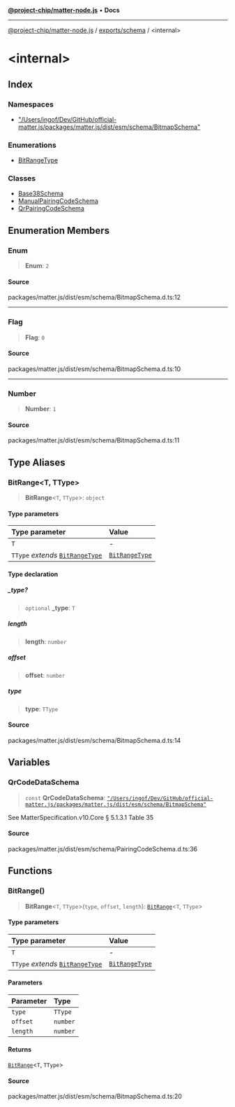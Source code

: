 [**@project-chip/matter-node.js**](../../../README.md) • **Docs**

***

[@project-chip/matter-node.js](../../../modules.md) / [exports/schema](../README.md) / \<internal\>

# \<internal\>

## Index

### Namespaces

- ["/Users/ingof/Dev/GitHub/official-matter.js/packages/matter.js/dist/esm/schema/BitmapSchema"](namespaces/Users_ingof_Dev_GitHub_official-matter.js_packages_matter.js_dist_esm_schema_BitmapSchema/README.md)

### Enumerations

- [BitRangeType](enumerations/BitRangeType.md)

### Classes

- [Base38Schema](classes/Base38Schema.md)
- [ManualPairingCodeSchema](classes/ManualPairingCodeSchema.md)
- [QrPairingCodeSchema](classes/QrPairingCodeSchema.md)

## Enumeration Members

### Enum

> **Enum**: `2`

#### Source

packages/matter.js/dist/esm/schema/BitmapSchema.d.ts:12

***

### Flag

> **Flag**: `0`

#### Source

packages/matter.js/dist/esm/schema/BitmapSchema.d.ts:10

***

### Number

> **Number**: `1`

#### Source

packages/matter.js/dist/esm/schema/BitmapSchema.d.ts:11

## Type Aliases

### BitRange\<T, TType\>

> **BitRange**\<`T`, `TType`\>: `object`

#### Type parameters

| Type parameter | Value |
| :------ | :------ |
| `T` | - |
| `TType` *extends* [`BitRangeType`](enumerations/BitRangeType.md) | [`BitRangeType`](enumerations/BitRangeType.md) |

#### Type declaration

##### \_type?

> `optional` **\_type**: `T`

##### length

> **length**: `number`

##### offset

> **offset**: `number`

##### type

> **type**: `TType`

#### Source

packages/matter.js/dist/esm/schema/BitmapSchema.d.ts:14

## Variables

### QrCodeDataSchema

> `const` **QrCodeDataSchema**: [`"/Users/ingof/Dev/GitHub/official-matter.js/packages/matter.js/dist/esm/schema/BitmapSchema"`](namespaces/Users_ingof_Dev_GitHub_official-matter.js_packages_matter.js_dist_esm_schema_BitmapSchema/README.md)

See MatterSpecification.v10.Core § 5.1.3.1 Table 35

#### Source

packages/matter.js/dist/esm/schema/PairingCodeSchema.d.ts:36

## Functions

### BitRange()

> **BitRange**\<`T`, `TType`\>(`type`, `offset`, `length`): [`BitRange`](README.md#bitrangetttype)\<`T`, `TType`\>

#### Type parameters

| Type parameter | Value |
| :------ | :------ |
| `T` | - |
| `TType` *extends* [`BitRangeType`](enumerations/BitRangeType.md) | [`BitRangeType`](enumerations/BitRangeType.md) |

#### Parameters

| Parameter | Type |
| :------ | :------ |
| `type` | `TType` |
| `offset` | `number` |
| `length` | `number` |

#### Returns

[`BitRange`](README.md#bitrangetttype)\<`T`, `TType`\>

#### Source

packages/matter.js/dist/esm/schema/BitmapSchema.d.ts:20
